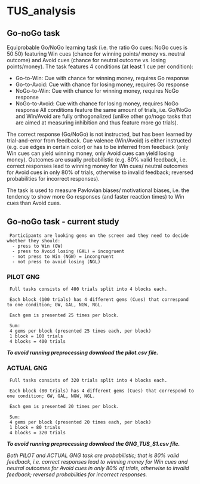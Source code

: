 # TUS_analysis

## Go-noGo task
     
Equiprobable Go/NoGo learning task (i.e. the ratio Go cues: NoGo cues is 50:50) featuring Win cues (chance for winning points/ money vs. neutral outcome) and Avoid cues (chance for neutral outcome vs. losing points/money).
The task features 4 conditions (at least 1 cue per condition):
- Go-to-Win: Cue with chance for winning money, requires Go response
- Go-to-Avoid: Cue with chance for losing money, requires Go response
- NoGo-to-Win: Cue with chance for winning money, requires NoGo response
- NoGo-to-Avoid: Cue with chance for losing money, requires NoGo response
All conditions feature the same amount of trials, i.e. Go/NoGo and Win/Avoid are fully orthogonalized (unlike other go/nogo tasks that are aimed at measuring inhibition and thus feature more go trials).

The correct response (Go/NoGo) is not instructed, but has been learned by trial-and-error from feedback.
Cue valence (Win/Avoid) is either instructed (e.g. cue edges in certain color) or has to be inferred from feedback (only Win cues can yield winning money, only Avoid cues can yield losing money).
Outcomes are usually probabilistic (e.g. 80% valid feedback, i.e. correct responses lead to winning money for Win cues/ neutral outcomes for Avoid cues in only 80% of trials, otherwise to invalid feedback; reversed probabilities for incorrect responses).

The task is used to measure Pavlovian biases/ motivational biases, i.e. the tendency to show more Go responses (and faster reaction times) to Win cues than Avoid cues.


## Go-noGo task - current study

     Participants are looking gems on the screen and they need to decide whether they should:
      - press to Win (GW)
      - press to Avoid losing (GAL) = incogruent
      - not press to Win (NGW) = incongruent
      - not press to avoid losing (NGL)
      

      
### PILOT GNG 
     
     Full tasks consists of 400 trials split into 4 blocks each.
     
     Each block (100 trials) has 4 different gems (Cues) that correspond to one condition; GW, GAL, NGW, NGL. 
     
     Each gem is presented 25 times per block.
     
     Sum:
     4 gems per block (presented 25 times each, per block)
     1 block = 100 trials
     4 blocks = 400 trials  
     
***To avoid running preprocessing download the pilot.csv file.***


### ACTUAL GNG 

     Full tasks consists of 320 trials split into 4 blocks each.
     
     Each block (80 trials) has 4 different gems (Cues) that correspond to one condition; GW, GAL, NGW, NGL. 
     
     Each gem is presented 20 times per block.
     
     Sum:
     4 gems per block (presented 20 times each, per block)
     1 block = 80 trials
     4 blocks = 320 trials
   
***To avoid running preprocessing download the GNG_TUS_S1.csv file.***


*Both PILOT and ACTUAL GNG task are probabilistic; that is 80% valid feedback, i.e. correct responses lead to winning money for Win cues and neutral outcomes for Avoid cues in only 80% of trials, 
otherwise to invalid feedback; reversed probabilities for incorrect responses.*